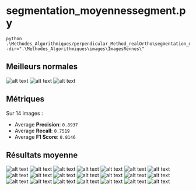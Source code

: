 # segmentation_moyennessegment.py

```
python .\Methodes_Algorithmiques/perpendicular_Method_realOrtho\segmentation_moyennesegment.py -dir=".\Methodes_Algorithmiques\images\ImagesRennes\"
```

## Meilleurs normales

![alt text](results/normals_axe_1352000_7222000_1352200_7222200.png) ![alt text](results/normals_axe_1352000_7222400_1352200_7222600.png) ![alt text](results/normals_axe_1352000_7222800_1352200_7223000.png)

## Métriques

Sur 14 images :

- Average **Precision**: `0.8937`
- Average **Recall**: `0.7519`
- Average **F1 Score**: `0.8146`

## Résultats moyenne

![alt text](results/result_stacked_road_1352000_7222000_1352200_7222200.png) ![alt text](results/result_stacked_road_1352000_7222400_1352200_7222600.png) ![alt text](results/result_stacked_road_1352000_7222800_1352200_7223000.png) ![alt text](results/result_stacked_road_1352000_7223000_1352200_7223200.png) ![alt text](results/result_stacked_road_1352200_7222200_1352400_7222400.png) ![alt text](results/result_stacked_road_1352200_7222400_1352400_7222600.png) ![alt text](results/result_stacked_road_1352200_7222600_1352400_7222800.png) ![alt text](results/result_stacked_road_1352200_7222800_1352400_7223000.png) ![alt text](results/result_stacked_road_1352200_7223000_1352400_7223200.png) ![alt text](results/result_stacked_road_1352400_7222400_1352600_7222600.png) ![alt text](results/result_stacked_road_1352400_7222600_1352600_7222800.png) ![alt text](results/result_stacked_road_1352400_7222800_1352600_7223000.png) ![alt text](results/result_stacked_road_1352600_7222200_1352800_7222400.png) ![alt text](results/result_stacked_road_1352600_7222400_1352800_7222600.png) ![alt text](results/result_stacked_road_1352600_7222600_1352800_7222800.png) ![alt text](results/result_stacked_road_1352800_7222000_1353000_7222200.png) ![alt text](results/result_stacked_road_1352800_7222600_1353000_7222800.png) ![alt text](results/result_stacked_road_1352800_7222800_1353000_7223000.png) ![alt text](results/result_stacked_road_1353000_7222600_1353200_7222800.png) ![alt text](results/result_stacked_road_1353000_7222800_1353200_7223000.png) ![alt text](results/result_stacked_road_1353000_7223000_1353200_7223200.png)





